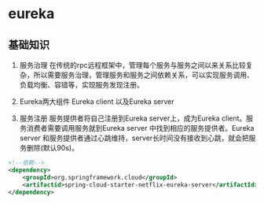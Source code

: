 # eureka

## 基础知识
1. 服务治理
在传统的rpc远程框架中，管理每个服务与服务之间以来关系比较复杂，所以需要服务治理，管理服务和服务之间依赖关系，可以实现服务调用、负载均衡、容错等，实现服务发现注册。
2. Eureka两大组件
Eureka client 以及Eureka server

3. 服务注册
服务提供者将自己注册到Eureka server上，成为Eureka client。服务消费者需要调用服务就到Eureka server 中找到相应的服务提供者。Eureka server 和服务提供者通过心跳维持，server长时间没有接收到心跳，就会把服务删除(默认90s)。

```xml
<!--依赖-->
<dependency>
    <groupId>org.springframework.cloud</groupId>
    <artifactid>spring-cloud-starter-netflix-eureka-server</artifactId>
</dependency>
```